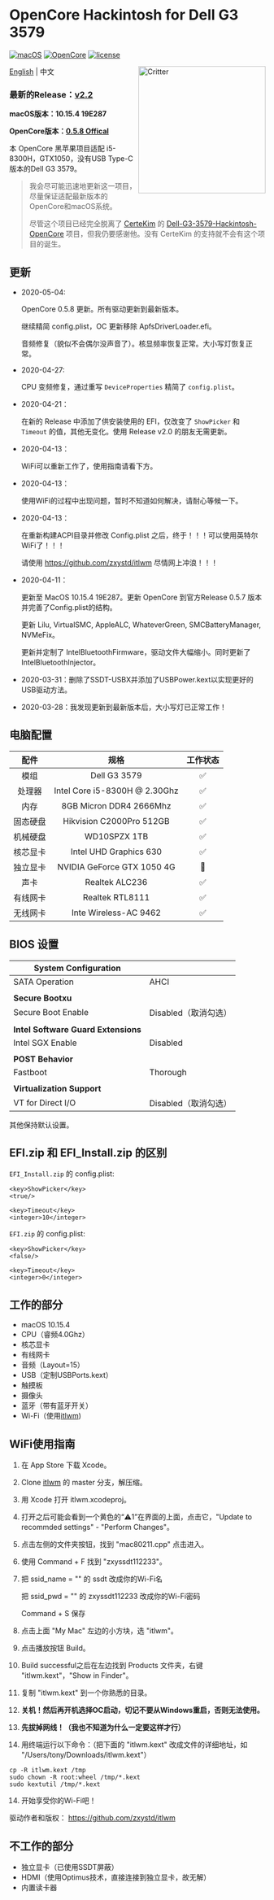 # OpenCore Hackintosh for Dell G3 3579

[![macOS](https://img.shields.io/badge/macOS-10.15.4-orange)](https://www.apple.com/macos/catalina/)
[![OpenCore](https://img.shields.io/badge/OpenCore-0.5.8-9cf)](https://github.com/acidanthera/OpenCorePkg)
[![license](https://img.shields.io/badge/license-Anti%20996-blue.svg)](https://github.com/996icu/996.ICU/blob/master/LICENSE)

<img align="right" src="https://support.apple.com/content/dam/edam/applecare/images/en_US/macos/psp-mini-hero-macos-high-sierra-whats-new_2x.png" alt="Critter" width="250">

[English](https://github.com/tonyleelyy/OpenCore-Hackintosh-Dell-G3-3579/blob/master/README.md) | 中文

### 最新的Release：[v2.2](https://github.com/tonyleelyy/OpenCore-Hackintosh-Dell-G3-3579/releases/tag/v2.2)

**macOS版本：10.15.4 19E287**

**OpenCore版本：[0.5.8 Offical](https://github.com/acidanthera/OpenCorePkg/releases/tag/0.5.8)**

本 OpenCore 黑苹果项目适配 i5-8300H，GTX1050，没有USB Type-C版本的Dell G3 3579。

> 我会尽可能迅速地更新这一项目，尽量保证适配最新版本的OpenCore和macOS系统。
>
> 尽管这个项目已经完全脱离了 [CerteKim](https://github.com/CerteKim) 的 [Dell-G3-3579-Hackintosh-OpenCore](https://github.com/CerteKim/Dell-G3-3579-Hackintosh-OpenCore) 项目，但我仍要感谢他。没有 CerteKim 的支持就不会有这个项目的诞生。

## 更新
- 2020-05-04:

  OpenCore 0.5.8 更新。所有驱动更新到最新版本。

  继续精简 config.plist，OC 更新移除 ApfsDriverLoader.efi。

  音频修复（貌似不会偶尔没声音了）。核显频率恢复正常。大小写灯恢复正常。

- 2020-04-27:

  CPU 变频修复，通过重写 `DeviceProperties` 精简了 `config.plist`。

- 2020-04-21：

  在新的 Release 中添加了供安装使用的 EFI，仅改变了 `ShowPicker` 和 `Timeout` 的值，其他无变化。使用 Release v2.0 的朋友无需更新。

- 2020-04-13：

  WiFi可以重新工作了，使用指南请看下方。

- 2020-04-13：

  使用WiFi的过程中出现问题，暂时不知道如何解决，请耐心等候一下。

- 2020-04-13：

  在重新构建ACPI目录并修改 Config.plist 之后，终于！！！可以使用英特尔WiFi了！！！

  请使用 https://github.com/zxystd/itlwm 尽情网上冲浪！！！

- 2020-04-11：

  更新至 MacOS 10.15.4 19E287。更新 OpenCore 到官方Release 0.5.7 版本并完善了Config.plist的结构。

  更新 Lilu, VirtualSMC, AppleALC, WhateverGreen, SMCBatteryManager, NVMeFix。

  更新并定制了 IntelBluetoothFirmware，驱动文件大幅缩小。同时更新了 IntelBluetoothInjector。

- 2020-03-31：删除了SSDT-USBX并添加了USBPower.kext以实现更好的USB驱动方法。

- 2020-03-28：我发现更新到最新版本后，大小写灯已正常工作！



## 电脑配置

|   配件   |             规格              | 工作状态 |
| :------: | :---------------------------: | :------: |
|   模组   |         Dell G3 3579          |    ✅     |
|  处理器  | Intel Core i5-8300H @ 2.30Ghz |    ✅     |
|   内存   |    8GB Micron DDR4 2666Mhz    |    ✅     |
| 固态硬盘 |   Hikvision C2000Pro 512GB    |    ✅     |
| 机械硬盘 |         WD10SPZX 1TB          |    ✅     |
| 核芯显卡 |    Intel UHD Graphics 630    |    ✅     |
| 独立显卡 |  NVIDIA GeForce GTX 1050 4G   |    🚫     |
|   声卡   |        Realtek ALC236         |    ✅     |
| 有线网卡 |        Realtek RTL8111        |    ✅     |
| 无线网卡 |     Inte Wireless-AC 9462     |  ✅  |

## BIOS 设置

| **System Configuration** |      |
| --- | --- |
| SATA Operation       | AHCI |
|                      |      |
| **Secure Bootxu**   |      |
| Secure Boot Enable   | Disabled（取消勾选） |
|  |                    |
| **Intel Software Guard Extensions** |                    |
| Intel SGX Enable | Disabled           |
|  |                    |
| **POST Behavior** |                    |
| Fastboot | Thorough           |
|  |                    |
| **Virtualization Support** |                    |
| VT for Direct I/O | Disabled（取消勾选） |

其他保持默认设置。

## EFI.zip 和 EFI_Install.zip 的区别
 `EFI_Install.zip` 的 config.plist:

```
<key>ShowPicker</key>
<true/>

<key>Timeout</key>
<integer>10</integer>
```

 `EFI.zip` 的 config.plist:

```
<key>ShowPicker</key>
<false/>

<key>Timeout</key>
<integer>0</integer>
```


## 工作的部分

- macOS 10.15.4
- CPU（睿频4.0Ghz）
- 核芯显卡
- 有线网卡
- 音频（Layout=15）
- USB（定制USBPorts.kext）
- 触摸板
- 摄像头
- 蓝牙（带有蓝牙开关）
- Wi-Fi（使用[itlwm](https://github.com/zxystd/itlwm))

## WiFi使用指南

1. 在 App Store 下载 Xcode。

2. Clone [itlwm](https://github.com/zxystd/itlwm) 的 master 分支，解压缩。

3. 用 Xcode 打开 itlwm.xcodeproj。

4. 打开之后可能会看到一个黄色的“⚠️1”在界面的上面，点击它，"Update to recommded settings" - "Perform Changes"。

5. 点击左侧的文件夹按钮，找到 "mac80211.cpp" 点击进入。

6. 使用 Command + F 找到 "zxyssdt112233"。

7. 把 ssid_name = "" 的 ssdt 改成你的Wi-Fi名

   把 ssid_pwd = "" 的 zxyssdt112233 改成你的Wi-Fi密码

   Command + S 保存

8. 点击上面 "My Mac" 左边的小方块，选 "itlwm"。

9. 点击播放按钮 Build。

10. Build successful之后在左边找到 Products 文件夹，右键 "itlwm.kext"，"Show in Finder"。

11. 复制 "itlwm.kext" 到一个你熟悉的目录。

12. **关机！然后再开机选择OC启动，切记不要从Windows重启，否则无法使用。**

13. **先拔掉网线！（我也不知道为什么一定要这样才行）**

14. 用终端运行以下命令：（把下面的 "itlwm.kext" 改成文件的详细地址，如 "/Users/tony/Downloads/itlwm.kext"）

```
cp -R itlwm.kext /tmp
sudo chown -R root:wheel /tmp/*.kext
sudo kextutil /tmp/*.kext
```

14. 开始享受你的Wi-Fi吧！

驱动作者和版权：
https://github.com/zxystd/itlwm

## 不工作的部分

- 独立显卡（已使用SSDT屏蔽）
- HDMI（使用Optimus技术，直接连接到独立显卡，故无解）
- 内置读卡器
